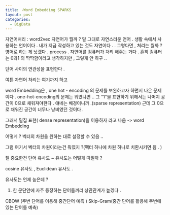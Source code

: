 ```yaml
---
title: -Word Embedding SPARKS
layout: post
categories:
  - BigData
---
```

자연어처리 : word2vec
자연어가 뭘까 ? 말 그대로 자연스러운 언어 . 생활 속에서 사용하는 언어이다 . 내가 지금 작성하고 있는 것도 자연어다 . . 그렇다면 , 처리는 뭘까 ? 영어로 하는 게 낫겠다 . process . 
자연어를 컴퓨터가 처리 해주는 거다 . 흔히 컴퓨터는 0과1 의 딱딱함이라고 생각하지만 , 그렇게 안 하구 ..

단어 사이의 연관성을 표현한다 . 



여튼 자연어 처리는 여기까지 하고 

word Embedding은 , one hot - encoding 의 문제를 보완하고자 하면서 나온 문제이다 . one-hot-encoding의 문제는 뭐였냐면 .. 
그 "1"을 표현하기 위해서는 나머지 공간이 0으로 채워져야한다 . 얘네는 배경이니까 .(sparse representation) 근데 그 0으로 채워진 공간이 너무나 낭비였던 것이다 . 

그래서 
밀집 표현( dense representation)을 이용하자 
라고 나옴 -> word Embedding 

어떻게 ? 벡터의 차원을 원하는 대로 설정할 수 있음 .. 

그럼 여기서 벡터의 차원이라는건 뭐였지 ?(팩터 하나에 차원 하나로 치환시키면 됨 . )


젤 중요한건 단어 유사도 ~ 
유사도는 어떻게 따질까 ? 

cosine 유사도 , Euclidean 유사도 . 


유사도는 언제 높은데 ? 
1. 한 문단안에 자주 등장하는 단어들끼리 상관관계가 높겠다 . 

CBOW  (주변 단어를 이용해 중간단어 예측 )
Skip-Gram(중간 단어를 활용해 주변에 있는 단어를 예측)